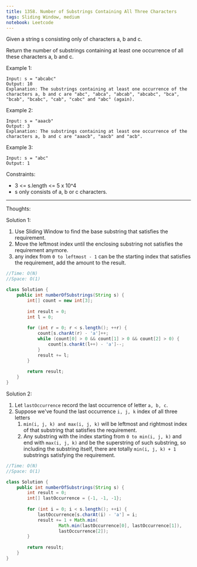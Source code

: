 ```yaml
---
title: 1358. Number of Substrings Containing All Three Characters
tags: Sliding Window, medium
notebook: Leetcode
---
```


Given a string s consisting only of characters a, b and c.

Return the number of substrings containing at least one occurrence of all these characters a, b and c.

 

Example 1:
```
Input: s = "abcabc"
Output: 10
Explanation: The substrings containing at least one occurrence of the characters a, b and c are "abc", "abca", "abcab", "abcabc", "bca", "bcab", "bcabc", "cab", "cabc" and "abc" (again). 
```
Example 2:
```
Input: s = "aaacb"
Output: 3
Explanation: The substrings containing at least one occurrence of the characters a, b and c are "aaacb", "aacb" and "acb". 
```
Example 3:
```
Input: s = "abc"
Output: 1
```

Constraints:

- 3 <= s.length <= 5 x 10^4
- s only consists of a, b or c characters.

----------
Thoughts:

Solution 1:
1. Use Sliding Window to find the base substring that satisfies the requirement.
2. Move the leftmost index until the enclosing substring not satisfies the requirement anymore.
3. any index from `0 to leftmost - 1` can be the starting index that satisfies the requirement, add the amount to the result.

```Java
//Time: O(N)
//Space: O(1)

class Solution {
    public int numberOfSubstrings(String s) {
        int[] count = new int[3];
        
        int result = 0;
        int l = 0;
        
        for (int r = 0; r < s.length(); ++r) {
            count[s.charAt(r) - 'a']++;
            while (count[0] > 0 && count[1] > 0 && count[2] > 0) {
                count[s.charAt(l++) - 'a']--;
            }
            result += l;    
        }
        
        return result;
    }
}
```

Solution 2:
1. Let `lastOccurrence` record the last occurrence of letter `a, b, c`.
2. Suppose we've found the last occurrence `i, j, k` index of all three letters
   1. `min(i, j, k) and max(i, j, k)` will be leftmost and rightmost index of that substring that satisfies the requirement. 
   2. Any substring with the index starting from `0 to min(i, j, k)` and  end with `max(i, j, k)` and be the superstring of such substring, so including the substring itself, there are totally `min(i, j, k) + 1` substrings satisfying the requirement.

```Java
//Time: O(N)
//Space: O(1)

class Solution {
    public int numberOfSubstrings(String s) {
        int result = 0;
        int[] lastOccurrence = {-1, -1, -1};
        
        for (int i = 0; i < s.length(); ++i) {
        	lastOccurrence[s.charAt(i) - 'a'] = i;
        	result += 1 + Math.min(
        			Math.min(lastOccurrence[0], lastOccurrence[1]), 
        			lastOccurrence[2]);
        }
        
        return result;
    }
}
```